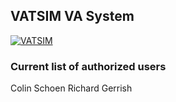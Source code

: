 ## VATSIM VA System

[![VATSIM](http://www.vatsim.net/uploads/tf/vlw_1_011.jpg)](http://rgdev.zapto.org)

### Current list of authorized users

Colin Schoen
Richard Gerrish
